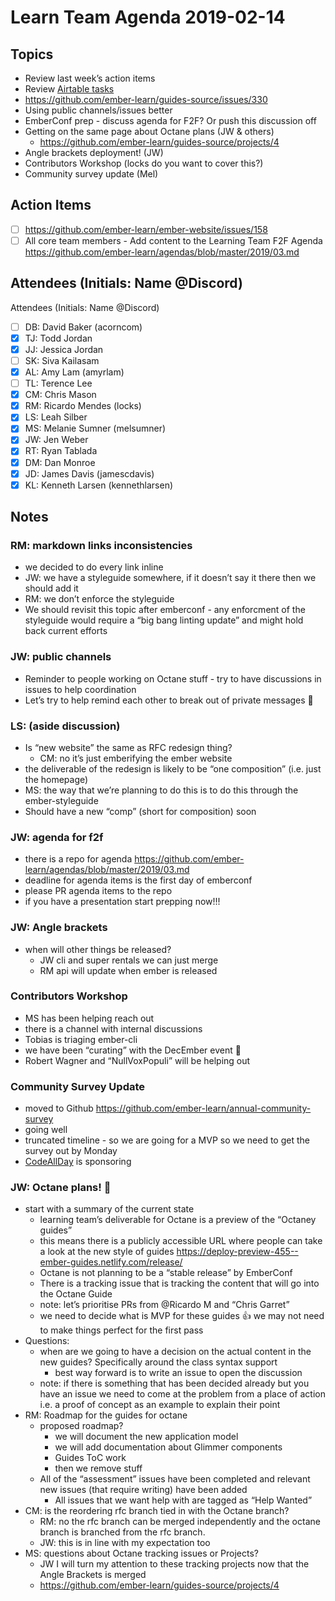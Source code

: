 # Learn Team Agenda 2019-02-14

## Topics
- Review last week’s action items
- Review [Airtable tasks](https://airtable.com/tblhuFSRZQWkf4BWb/viwJLkNEFKxGeMk7z)
- https://github.com/ember-learn/guides-source/issues/330
- Using public channels/issues better
- EmberConf prep - discuss agenda for F2F? Or push this discussion off
- Getting on the same page about Octane plans (JW & others)
  - https://github.com/ember-learn/guides-source/projects/4
- Angle brackets deployment! (JW)
- Contributors Workshop (locks do you want to cover this?)
- Community survey update (Mel)

## Action Items

- [ ] https://github.com/ember-learn/ember-website/issues/158
- [ ] All core team members - Add content to the Learning Team F2F Agenda https://github.com/ember-learn/agendas/blob/master/2019/03.md

## Attendees (Initials: Name @Discord)

Attendees (Initials: Name @Discord)
- [ ] DB: David Baker (acorncom)
- [x] TJ: Todd Jordan
- [x] JJ: Jessica Jordan
- [ ] SK: Siva Kailasam
- [x] AL: Amy Lam (amyrlam)
- [ ] TL: Terence Lee
- [x] CM: Chris Mason
- [x] RM: Ricardo Mendes (locks)
- [x] LS: Leah Silber
- [x] MS: Melanie Sumner (melsumner)
- [x] JW: Jen Weber
- [x] RT: Ryan Tablada
- [x] DM: Dan Monroe
- [x] JD: James Davis (jamescdavis)
- [x] KL: Kenneth Larsen (kennethlarsen)
## Notes

### RM: markdown links inconsistencies
  - we decided to do every link inline
  - JW: we have a styleguide somewhere, if it doesn’t say it there then we should add it
  - RM: we don’t enforce the styleguide
  - We should revisit this topic after emberconf - any enforcment of the styleguide would require a “big bang linting update” and might hold back current efforts

### JW: public channels
  - Reminder to people working on Octane stuff - try to have discussions in issues to help coordination
  - Let’s try to help remind each other to break out of private messages 🎉

### LS: (aside discussion)
  - Is “new website” the same as RFC redesign thing?
    - CM: no it’s just emberifying the ember website
  - the deliverable of the redesign is likely to be “one composition” (i.e. just the homepage)
  - MS: the way that we’re planning to do this is to do this through the ember-styleguide
  - Should have a new “comp” (short for composition) soon

### JW: agenda for f2f
  - there is a repo for agenda https://github.com/ember-learn/agendas/blob/master/2019/03.md
  - deadline for agenda items is the first day of emberconf
  - please PR agenda items to the repo
  - if you have a presentation start prepping now!!!

### JW: Angle brackets
  - when will other things be released?
    - JW cli and super rentals we can just merge
    - RM api will update when ember is released

### Contributors Workshop
  - MS has been helping reach out
  - there is a channel with internal discussions
  - Tobias is triaging ember-cli
  - we have been “curating” with the DecEmber event 🎉
  - Robert Wagner and “NullVoxPopuli” will be helping out

### Community Survey Update
  - moved to Github https://github.com/ember-learn/annual-community-survey
  - going well
  - truncated timeline - so we are going for a MVP so we need to get the survey out by Monday
  - [CodeAllDay](http://codeallday.com/) is sponsoring


### JW: Octane plans! 🎉
  - start with a summary of the current state
    - learning team’s deliverable for Octane is a preview of the “Octaney guides”
    - this means there is a publicly accessible URL where people can take a look at the new style of guides https://deploy-preview-455--ember-guides.netlify.com/release/
    - Octane is not planning to be a “stable release” by EmberConf
    - There is a tracking issue that is tracking the content that will go into the Octane Guide
    - note: let’s prioritise PRs from @Ricardo M and “Chris Garret”
    - we need to decide what is MVP for these guides 👍 we may not need to make things perfect for the first pass
  - Questions:
    - when are we going to have a decision on the actual content in the new guides? Specifically around the class syntax support
      - best way forward is to write an issue to open the discussion
    - note: if there is something that has been decided already but you have an issue we need to come at the problem from a place of action i.e. a proof of concept as an example to explain their point
  - RM: Roadmap for the guides for octane
    - proposed roadmap?
      - we will document the new application model
      - we will add documentation about Glimmer components
      - Guides ToC work
      - then we remove stuff
    - All of the “assessment” issues have been completed and relevant new issues (that require writing) have been added
      - All issues that we want help with are tagged as “Help Wanted”
  - CM: is the reordering rfc branch tied in with the Octane branch?
    - RM: no the rfc branch can be merged independently and the octane branch is branched from the rfc branch.
    - JW: this is in line with my expectation too
  - MS: questions about Octane tracking issues or Projects?
    - JW I will turn my attention to these tracking projects now that the Angle Brackets is merged
    - https://github.com/ember-learn/guides-source/projects/4
